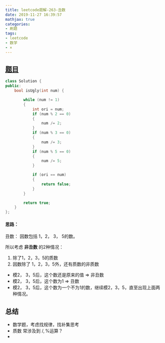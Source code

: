 ```yaml
---
title: leetcode题解-263-丑数
date: 2019-11-27 16:39:57
mathjax: true
categories:
- 刷题
tags: 
- leetcode
- 数学
- ×
---
```




## [题目](https://leetcode-cn.com/problems/ugly-number/)

```C++
class Solution {
public:
    bool isUgly(int num) {

        while (num != 1)
        {
            int ori = num;
            if (num % 2 == 0)
            {
                num /= 2;
            }
            if (num % 3 == 0)
            {
                num /= 3;
            }
            if (num % 5 == 0)
            {
                num /= 5;
            }

            if (ori == num)
            {
                return false;
            }
        }

        return true;
    }
};
```

#### 思路：

丑数： 因数包括 1，2， 3， 5的数。

所以考虑 **非丑数** 的2种情况：

1. 除了1，2，3，5的质数
2. 因数除了 1，2，3，5外，还有质数的非质数



- 模2， 3，5后，这个数还是原来的值 => 非丑数
- 模2， 3，5后，这个数为1 => 丑数
- 模2， 3，5后，这个数为一个不为1的数，继续模2，3，5，直至出现上面两种情况。







## 总结

- 数学题，考虑找规律，找补集思考
- 质数 常涉及到 $/, \%$运算？
- 
